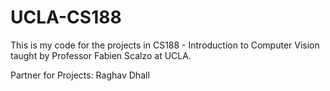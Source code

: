 # UCLA-CS188

This is my code for the projects in CS188 - Introduction to Computer Vision taught by Professor Fabien Scalzo at UCLA.

Partner for Projects: Raghav Dhall
